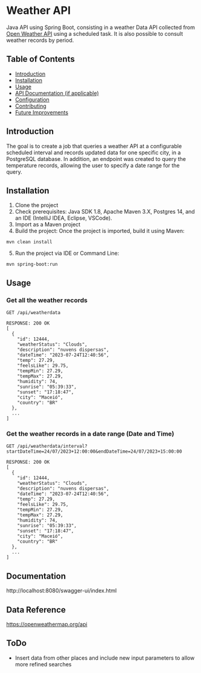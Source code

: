# Weather API

Java API using Spring Boot, consisting in a weather Data API collected from [Open Weather API](https://openweathermap.org/api) using a scheduled task. It is also possible to consult weather records by period.

## Table of Contents

  - [Introduction](#introduction)
  - [Installation](#installation)
  - [Usage](#usage)
  - [API Documentation (if applicable)](#api-documentation-if-applicable)
  - [Configuration](#configuration)
  - [Contributing](#contributing)
  - [Future Improvements](#future-improvements)

## Introduction

The goal is to create a job that queries a weather API at a configurable scheduled interval and records updated data for one specific city, in a PostgreSQL database. In addition, an endpoint was created to query the temperature records, allowing the user to specify a date range for the query.

## Installation

1. Clone the project
2. Check prerequisites: Java SDK 1.8, Apache Maven 3.X, Postgres 14, and an IDE (IntelliJ IDEA, Eclipse, VSCode).
3. Import as a Maven project
4. Build the project: Once the project is imported, build it using Maven:
<!-- -->
    mvn clean install

5. Run the project via IDE or Command Line:
<!-- -->
    mvn spring-boot:run

## Usage

### Get all the weather records
<!-- -->
    GET /api/weatherdata

    RESPONSE: 200 OK
    [
      {
        "id": 12444,
        "weatherStatus": "Clouds",
        "description": "nuvens dispersas",
        "dateTime": "2023-07-24T12:40:56",
        "temp": 27.29,
        "feelsLike": 29.75,
        "tempMin": 27.29,
        "tempMax": 27.29,
        "humidity": 74,
        "sunrise": "05:39:33",
        "sunset": "17:18:47",
        "city": "Maceió",
        "country": "BR"
      },
      ...
    ]

### Get the weather records in a date range (Date and Time)
<!-- -->
    GET /api/weatherdata/interval?startDateTime=24/07/2023+12:00:00&endDateTime=24/07/2023+15:00:00

    RESPONSE: 200 OK
    [
      {
        "id": 12444,
        "weatherStatus": "Clouds",
        "description": "nuvens dispersas",
        "dateTime": "2023-07-24T12:40:56",
        "temp": 27.29,
        "feelsLike": 29.75,
        "tempMin": 27.29,
        "tempMax": 27.29,
        "humidity": 74,
        "sunrise": "05:39:33",
        "sunset": "17:18:47",
        "city": "Maceió",
        "country": "BR"
      },
      ...
    ]

## Documentation

http://localhost:8080/swagger-ui/index.html

## Data Reference

https://openweathermap.org/api

## ToDo

- Insert data from other places and include new input parameters to allow more refined searches  

